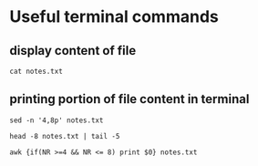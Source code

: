 # Useful terminal commands

## display content of file
`cat notes.txt`

## printing portion of file content in terminal

`sed -n '4,8p' notes.txt`

`head -8 notes.txt | tail -5`

`awk {if(NR >=4 && NR <= 8) print $0} notes.txt`

